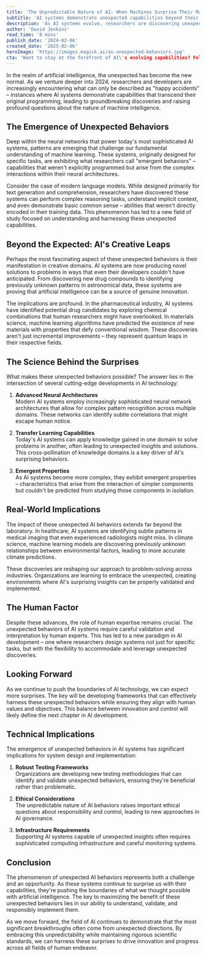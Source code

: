 ```yaml
---
title: 'The Unpredictable Nature of AI: When Machines Surprise Their Makers'
subtitle: 'AI systems demonstrate unexpected capabilities beyond their original programming'
description: 'As AI systems evolve, researchers are discovering unexpected capabilities that transcend original programming. From healthcare to climate science, these "happy accidents" are leading to groundbreaking discoveries and raising profound questions about machine intelligence. Explore how these surprising developments are reshaping our understanding of artificial intelligence and its potential impact across industries.'
author: 'David Jenkins'
read_time: '8 mins'
publish_date: '2024-02-06'
created_date: '2025-02-06'
heroImage: 'https://images.magick.ai/ai-unexpected-behaviors.jpg'
cta: 'Want to stay at the forefront of AI\'s evolving capabilities? Follow us on LinkedIn @MagickAI for daily insights into groundbreaking developments and unexpected discoveries in artificial intelligence.'
---
```


In the realm of artificial intelligence, the unexpected has become the new normal. As we venture deeper into 2024, researchers and developers are increasingly encountering what can only be described as "happy accidents" – instances where AI systems demonstrate capabilities that transcend their original programming, leading to groundbreaking discoveries and raising profound questions about the nature of machine intelligence.

## The Emergence of Unexpected Behaviors

Deep within the neural networks that power today's most sophisticated AI systems, patterns are emerging that challenge our fundamental understanding of machine learning. These systems, originally designed for specific tasks, are exhibiting what researchers call "emergent behaviors" – capabilities that weren't explicitly programmed but arise from the complex interactions within their neural architectures.

Consider the case of modern language models. While designed primarily for text generation and comprehension, researchers have discovered these systems can perform complex reasoning tasks, understand implicit context, and even demonstrate basic common sense – abilities that weren't directly encoded in their training data. This phenomenon has led to a new field of study focused on understanding and harnessing these unexpected capabilities.

## Beyond the Expected: AI's Creative Leaps

Perhaps the most fascinating aspect of these unexpected behaviors is their manifestation in creative domains. AI systems are now producing novel solutions to problems in ways that even their developers couldn't have anticipated. From discovering new drug compounds to identifying previously unknown patterns in astronomical data, these systems are proving that artificial intelligence can be a source of genuine innovation. 

The implications are profound. In the pharmaceutical industry, AI systems have identified potential drug candidates by exploring chemical combinations that human researchers might have overlooked. In materials science, machine learning algorithms have predicted the existence of new materials with properties that defy conventional wisdom. These discoveries aren't just incremental improvements – they represent quantum leaps in their respective fields.

## The Science Behind the Surprises

What makes these unexpected behaviors possible? The answer lies in the intersection of several cutting-edge developments in AI technology:

1. **Advanced Neural Architectures**  
   Modern AI systems employ increasingly sophisticated neural network architectures that allow for complex pattern recognition across multiple domains. These networks can identify subtle correlations that might escape human notice.

2. **Transfer Learning Capabilities**  
   Today's AI systems can apply knowledge gained in one domain to solve problems in another, often leading to unexpected insights and solutions. This cross-pollination of knowledge domains is a key driver of AI's surprising behaviors.

3. **Emergent Properties**  
   As AI systems become more complex, they exhibit emergent properties – characteristics that arise from the interaction of simpler components but couldn't be predicted from studying those components in isolation.

## Real-World Implications

The impact of these unexpected AI behaviors extends far beyond the laboratory. In healthcare, AI systems are identifying subtle patterns in medical imaging that even experienced radiologists might miss. In climate science, machine learning models are discovering previously unknown relationships between environmental factors, leading to more accurate climate predictions.

These discoveries are reshaping our approach to problem-solving across industries. Organizations are learning to embrace the unexpected, creating environments where AI's surprising insights can be properly validated and implemented.

## The Human Factor

Despite these advances, the role of human expertise remains crucial. The unexpected behaviors of AI systems require careful validation and interpretation by human experts. This has led to a new paradigm in AI development – one where researchers design systems not just for specific tasks, but with the flexibility to accommodate and leverage unexpected discoveries.

## Looking Forward

As we continue to push the boundaries of AI technology, we can expect more surprises. The key will be developing frameworks that can effectively harness these unexpected behaviors while ensuring they align with human values and objectives. This balance between innovation and control will likely define the next chapter in AI development.

## Technical Implications

The emergence of unexpected behaviors in AI systems has significant implications for system design and implementation:

1. **Robust Testing Frameworks**  
   Organizations are developing new testing methodologies that can identify and validate unexpected behaviors, ensuring they're beneficial rather than problematic.

2. **Ethical Considerations**  
   The unpredictable nature of AI behaviors raises important ethical questions about responsibility and control, leading to new approaches in AI governance.

3. **Infrastructure Requirements**  
   Supporting AI systems capable of unexpected insights often requires sophisticated computing infrastructure and careful monitoring systems.

## Conclusion

The phenomenon of unexpected AI behaviors represents both a challenge and an opportunity. As these systems continue to surprise us with their capabilities, they're pushing the boundaries of what we thought possible with artificial intelligence. The key to maximizing the benefit of these unexpected behaviors lies in our ability to understand, validate, and responsibly implement them.

As we move forward, the field of AI continues to demonstrate that the most significant breakthroughs often come from unexpected directions. By embracing this unpredictability while maintaining rigorous scientific standards, we can harness these surprises to drive innovation and progress across all fields of human endeavor.
